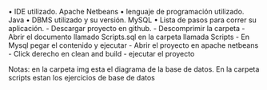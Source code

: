  • IDE utilizado.
    Apache Netbeans 
• lenguaje de programación utilizado.
    Java
• DBMS utilizado y su versión.
    MySQL
• Lista de pasos para correr su aplicación.
    - Descargar proyecto en github. 
    - Descomprimir la carpeta 
    - Abrir el documento llamado Scripts.sql en la carpeta llamada Scripts
    - En Mysql pegar el contenido y ejecutar
    - Abrir el proyecto en apache netbeans 
    - Click derecho en clean and build
    - ejecutar el proyecto

Notas: en la carpeta img esta el diagrama de la base de datos. 
En la carpeta scripts estan los ejercicios de base de datos
